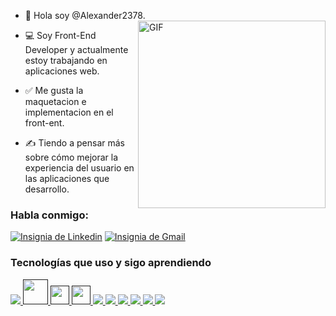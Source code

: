 - 👋 Hola soy @Alexander2378.  <img align="right" alt="GIF" src="https://media4.giphy.com/media/u2pmTWUi0MXjyrMaVj/giphy.gif?cid=790b7611a4fb4b1784de5a86db736dd367ba20963d124418&rid=giphy.gif&ct=g" width="300" height="300" />


- 💻 Soy Front-End Developer y actualmente estoy trabajando en aplicaciones web.
- ✅ Me gusta la maquetacion e implementacion en el front-ent.
- ✍ Tiendo a pensar más sobre cómo mejorar la experiencia del usuario en las aplicaciones que desarrollo.


### Habla conmigo:
[![Insignia de Linkedin](https://img.shields.io/badge/-LinkedIn-blue?style=flat-square&logo=Linkedin&logoColor=white&link=https://www.linkedin.com/in/pierina-montalva-fatur/)](https://www.linkedin.com/in/alexander-figueredo-48b89a132/) 
[![Insignia de Gmail](https://img.shields.io/badge/-Gmail-c14438?style=flat-square&logo=Gmail&logoColor=white&link=mailto:shuklaraghav321.com/)](mailto:alexanderjfigueredo@gmail.com)

### Tecnologías que uso y sigo aprendiendo


<p>
    <a href = "" objetivo = "_blanco" >
        <img src="https://img.icons8.com/color/48/000000/angularjs.png" ancho ="30" altura =" 30 " />
    </a>
    <a  href="" target="_blank">
      <img src="https://img.icons8.com/color/48/000000/javascript--v1.png" width="40" height="40" />
     </a>
    <a  href="" target="_blank">
       <img src="https://img.icons8.com/color/48/000000/bootstrap.png" width="30" height="30" />
    </a>
    <a href="" target="_blank">
       <img src="https://img.icons8.com/color/48/000000/firebase.png" width="30" height="30" />
    </a>
    <a href = "" objetivo = "_blanco" >
       <img src = "https://img.icons8.com/color/48/000000/mongodb.png" ancho =" 30 "altura =" 30 " />
    </a>
    <a href = "" objetivo = "_blanco" >
        <img src = "https://img.icons8.com/color/48/000000/git.png" ancho =" 30 "altura =" 30 " />
    </a>
    <a href = "" objetivo = "_blanco" >
       <img src = "https://img.icons8.com/fluency/48/000000/node-js.png" ancho =" 30 "altura =" 30 "/ >
    </a>
    <a href = "" objetivo = "_blanco" >
       <img src = "https://img.icons8.com/color/48/000000/npm.png" ancho =" 30 "altura =" 30 " />
    </a>
    <a href = "" objetivo = "_blanco" >
        <img src = "https://img.icons8.com/color/48/000000/css3.png" ancho =" 30 "altura =" 30 " />
    </a>
    <a href = "" objetivo = "_blanco" >
       <img src = "https://img.icons8.com/color/48/000000/sass.png" ancho =" 30 "altura =" 30 " />
    </a>
</p>


